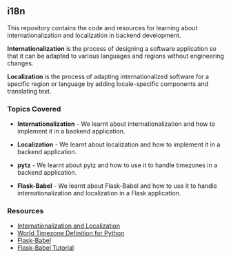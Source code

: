 ## i18n

This repository contains the code and resources for learning about internationalization and localization in backend development.

**Internationalization** is the process of designing a software application so that it can be adapted to various languages and regions without engineering changes.

**Localization** is the process of adapting internationalized software for a specific region or language by adding locale-specific components and translating text.

### Topics Covered

- **Internationalization** - We learnt about internationalization and how to implement it in a backend application.

- **Localization** - We learnt about localization and how to implement it in a backend application.

- **pytz** - We learnt about pytz and how to use it to handle timezones in a backend application.

- **Flask-Babel** - We learnt about Flask-Babel and how to use it to handle internationalization and localization in a Flask application.

### Resources

- [Internationalization and Localization](https://en.wikipedia.org/wiki/Internationalization_and_localization)
- [World Timezone Definition for Python](https://pypi.org/project/pytz/)
- [Flask-Babel](https://pythonhosted.org/Flask-Babel/)
- [Flask-Babel Tutorial](https://pythonhosted.org/Flask-Babel/)